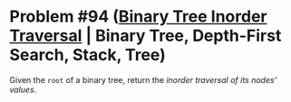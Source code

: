 # Problem #94 ([Binary Tree Inorder Traversal](https://leetcode.com/problems/binary-tree-inorder-traversal/) | Binary Tree, Depth-First Search, Stack, Tree)

Given the `root` of a binary tree, return the *inorder traversal of its nodes' values*.
